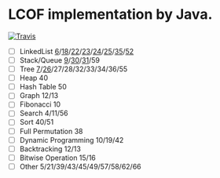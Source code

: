 # LCOF implementation by Java.

[![Travis](https://img.shields.io/badge/language-Java-yellow.svg)](http://github.com/brandon0824/Leetcode-LCOF)

- [ ] LinkedList    [6](https://github.com/brandon0824/Leetcode-LCOF/blob/master/06.%E4%BB%8E%E5%B0%BE%E5%88%B0%E5%A4%B4%E6%89%93%E5%8D%B0%E9%93%BE%E8%A1%A8.java)/[18](https://github.com/brandon0824/Leetcode-LCOF/blob/master/18.%E5%88%A0%E9%99%A4%E9%93%BE%E8%A1%A8%E7%9A%84%E8%8A%82%E7%82%B9.java)/[22](https://github.com/brandon0824/Leetcode-LCOF/blob/master/22.%E9%93%BE%E8%A1%A8%E4%B8%AD%E5%80%92%E6%95%B0%E7%AC%ACk%E4%B8%AA%E8%8A%82%E7%82%B9.java)/[23](https://github.com/brandon0824/Leetcode-LCOF/blob/master/142.%E7%8E%AF%E5%BD%A2%E9%93%BE%E8%A1%A8-ii.java)/[24](https://github.com/brandon0824/Leetcode-LCOF/blob/master/206.%E5%8F%8D%E8%BD%AC%E9%93%BE%E8%A1%A8.java)/[25](https://github.com/brandon0824/Leetcode-LCOF/blob/master/21.%E5%90%88%E5%B9%B6%E4%B8%A4%E4%B8%AA%E6%9C%89%E5%BA%8F%E9%93%BE%E8%A1%A8.java)/[35](https://github.com/brandon0824/Leetcode-LCOF/blob/master/138.%E5%A4%8D%E5%88%B6%E5%B8%A6%E9%9A%8F%E6%9C%BA%E6%8C%87%E9%92%88%E7%9A%84%E9%93%BE%E8%A1%A8.java)/[52](https://github.com/brandon0824/Leetcode-LCOF/blob/master/160.%E7%9B%B8%E4%BA%A4%E9%93%BE%E8%A1%A8.java)
- [ ] Stack/Queue    [9](https://github.com/brandon0824/Leetcode-LCOF/blob/master/09.%E7%94%A8%E4%B8%A4%E4%B8%AA%E6%A0%88%E5%AE%9E%E7%8E%B0%E9%98%9F%E5%88%97.java)/[30](https://github.com/brandon0824/Leetcode-LCOF/blob/master/155.%E6%9C%80%E5%B0%8F%E6%A0%88.java)/[31](https://github.com/brandon0824/Leetcode-LCOF/blob/master/946.%E9%AA%8C%E8%AF%81%E6%A0%88%E5%BA%8F%E5%88%97.java)/59
- [ ] Tree    [7](https://github.com/brandon0824/Leetcode-LCOF/blob/master/105.%E4%BB%8E%E5%89%8D%E5%BA%8F%E4%B8%8E%E4%B8%AD%E5%BA%8F%E9%81%8D%E5%8E%86%E5%BA%8F%E5%88%97%E6%9E%84%E9%80%A0%E4%BA%8C%E5%8F%89%E6%A0%91.java)/[26](https://github.com/brandon0824/Leetcode-LCOF/blob/master/26.%20%E6%A0%91%E7%9A%84%E5%AD%90%E7%BB%93%E6%9E%84.java)/27/28/32/33/34/36/55
- [ ] Heap    40
- [ ] Hash Table    50
- [ ] Graph    12/13
- [ ] Fibonacci    10
- [ ] Search    4/11/56
- [ ] Sort    40/51
- [ ] Full Permutation    38
- [ ] Dynamic Programming    10/19/42
- [ ] Backtracking    12/13
- [ ] Bitwise Operation    15/16
- [ ] Other    5/21/39/43/45/49/57/58/62/66

